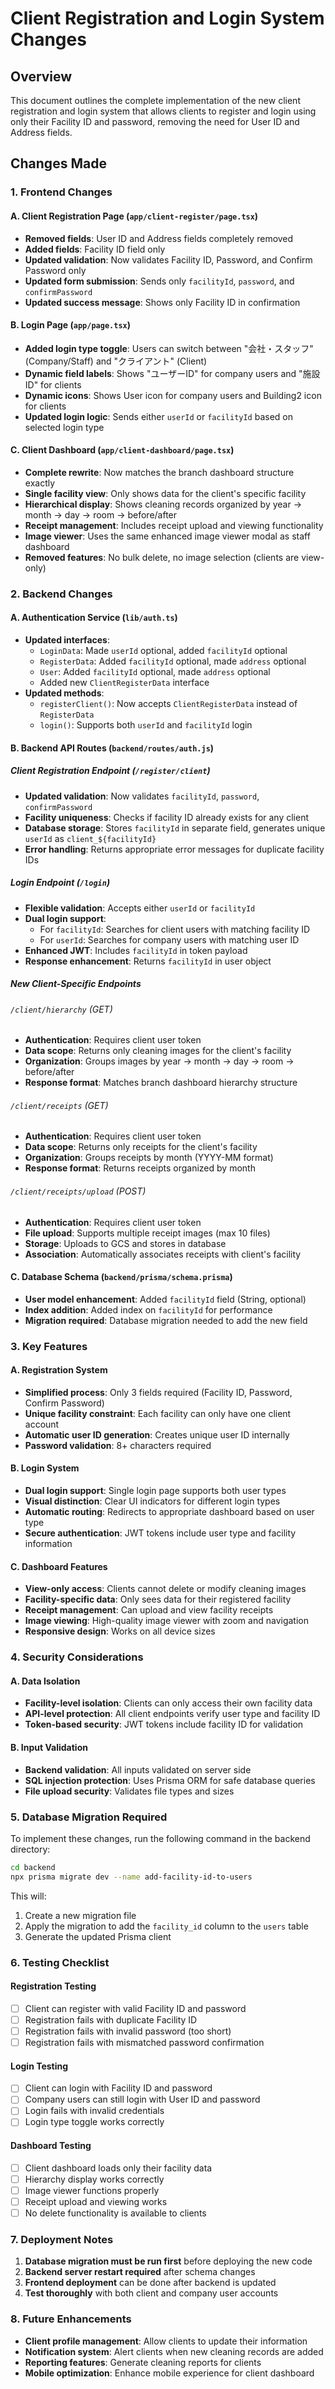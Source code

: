 # Client Registration and Login System Changes

## Overview
This document outlines the complete implementation of the new client registration and login system that allows clients to register and login using only their Facility ID and password, removing the need for User ID and Address fields.

## Changes Made

### 1. Frontend Changes

#### A. Client Registration Page (`app/client-register/page.tsx`)
- **Removed fields**: User ID and Address fields completely removed
- **Added fields**: Facility ID field only
- **Updated validation**: Now validates Facility ID, Password, and Confirm Password only
- **Updated form submission**: Sends only `facilityId`, `password`, and `confirmPassword`
- **Updated success message**: Shows only Facility ID in confirmation

#### B. Login Page (`app/page.tsx`)
- **Added login type toggle**: Users can switch between "会社・スタッフ" (Company/Staff) and "クライアント" (Client)
- **Dynamic field labels**: Shows "ユーザーID" for company users and "施設ID" for clients
- **Dynamic icons**: Shows User icon for company users and Building2 icon for clients
- **Updated login logic**: Sends either `userId` or `facilityId` based on selected login type

#### C. Client Dashboard (`app/client-dashboard/page.tsx`)
- **Complete rewrite**: Now matches the branch dashboard structure exactly
- **Single facility view**: Only shows data for the client's specific facility
- **Hierarchical display**: Shows cleaning records organized by year → month → day → room → before/after
- **Receipt management**: Includes receipt upload and viewing functionality
- **Image viewer**: Uses the same enhanced image viewer modal as staff dashboard
- **Removed features**: No bulk delete, no image selection (clients are view-only)

### 2. Backend Changes

#### A. Authentication Service (`lib/auth.ts`)
- **Updated interfaces**:
  - `LoginData`: Made `userId` optional, added `facilityId` optional
  - `RegisterData`: Added `facilityId` optional, made `address` optional
  - `User`: Added `facilityId` optional, made `address` optional
  - Added new `ClientRegisterData` interface
- **Updated methods**:
  - `registerClient()`: Now accepts `ClientRegisterData` instead of `RegisterData`
  - `login()`: Supports both `userId` and `facilityId` login

#### B. Backend API Routes (`backend/routes/auth.js`)

##### Client Registration Endpoint (`/register/client`)
- **Updated validation**: Now validates `facilityId`, `password`, `confirmPassword`
- **Facility uniqueness**: Checks if facility ID already exists for any client
- **Database storage**: Stores `facilityId` in separate field, generates unique `userId` as `client_${facilityId}`
- **Error handling**: Returns appropriate error messages for duplicate facility IDs

##### Login Endpoint (`/login`)
- **Flexible validation**: Accepts either `userId` or `facilityId`
- **Dual login support**: 
  - For `facilityId`: Searches for client users with matching facility ID
  - For `userId`: Searches for company users with matching user ID
- **Enhanced JWT**: Includes `facilityId` in token payload
- **Response enhancement**: Returns `facilityId` in user object

##### New Client-Specific Endpoints

###### `/client/hierarchy` (GET)
- **Authentication**: Requires client user token
- **Data scope**: Returns only cleaning images for the client's facility
- **Organization**: Groups images by year → month → day → room → before/after
- **Response format**: Matches branch dashboard hierarchy structure

###### `/client/receipts` (GET)
- **Authentication**: Requires client user token
- **Data scope**: Returns only receipts for the client's facility
- **Organization**: Groups receipts by month (YYYY-MM format)
- **Response format**: Returns receipts organized by month

###### `/client/receipts/upload` (POST)
- **Authentication**: Requires client user token
- **File upload**: Supports multiple receipt images (max 10 files)
- **Storage**: Uploads to GCS and stores in database
- **Association**: Automatically associates receipts with client's facility

#### C. Database Schema (`backend/prisma/schema.prisma`)
- **User model enhancement**: Added `facilityId` field (String, optional)
- **Index addition**: Added index on `facilityId` for performance
- **Migration required**: Database migration needed to add the new field

### 3. Key Features

#### A. Registration System
- **Simplified process**: Only 3 fields required (Facility ID, Password, Confirm Password)
- **Unique facility constraint**: Each facility can only have one client account
- **Automatic user ID generation**: Creates unique user ID internally
- **Password validation**: 8+ characters required

#### B. Login System
- **Dual login support**: Single login page supports both user types
- **Visual distinction**: Clear UI indicators for different login types
- **Automatic routing**: Redirects to appropriate dashboard based on user type
- **Secure authentication**: JWT tokens include user type and facility information

#### C. Dashboard Features
- **View-only access**: Clients cannot delete or modify cleaning images
- **Facility-specific data**: Only sees data for their registered facility
- **Receipt management**: Can upload and view facility receipts
- **Image viewing**: High-quality image viewer with zoom and navigation
- **Responsive design**: Works on all device sizes

### 4. Security Considerations

#### A. Data Isolation
- **Facility-level isolation**: Clients can only access their own facility data
- **API-level protection**: All client endpoints verify user type and facility ID
- **Token-based security**: JWT tokens include facility ID for validation

#### B. Input Validation
- **Backend validation**: All inputs validated on server side
- **SQL injection protection**: Uses Prisma ORM for safe database queries
- **File upload security**: Validates file types and sizes

### 5. Database Migration Required

To implement these changes, run the following command in the backend directory:

```bash
cd backend
npx prisma migrate dev --name add-facility-id-to-users
```

This will:
1. Create a new migration file
2. Apply the migration to add the `facility_id` column to the `users` table
3. Generate the updated Prisma client

### 6. Testing Checklist

#### Registration Testing
- [ ] Client can register with valid Facility ID and password
- [ ] Registration fails with duplicate Facility ID
- [ ] Registration fails with invalid password (too short)
- [ ] Registration fails with mismatched password confirmation

#### Login Testing
- [ ] Client can login with Facility ID and password
- [ ] Company users can still login with User ID and password
- [ ] Login fails with invalid credentials
- [ ] Login type toggle works correctly

#### Dashboard Testing
- [ ] Client dashboard loads only their facility data
- [ ] Hierarchy display works correctly
- [ ] Image viewer functions properly
- [ ] Receipt upload and viewing works
- [ ] No delete functionality is available to clients

### 7. Deployment Notes

1. **Database migration must be run first** before deploying the new code
2. **Backend server restart required** after schema changes
3. **Frontend deployment** can be done after backend is updated
4. **Test thoroughly** with both client and company user accounts

### 8. Future Enhancements

- **Client profile management**: Allow clients to update their information
- **Notification system**: Alert clients when new cleaning records are added
- **Reporting features**: Generate cleaning reports for clients
- **Mobile optimization**: Enhance mobile experience for client dashboard 